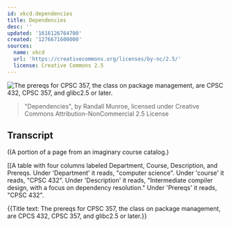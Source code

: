 ```yaml
---
id: xkcd.dependencies
title: Dependencies
desc: ''
updated: '1616126764700'
created: '1276671600000'
sources:
  name: xkcd
  url: 'https://creativecommons.org/licenses/by-nc/2.5/'
  license: Creative Commons 2.5
---
```

![The prereqs for CPSC 357, the class on package management, are CPSC 432, CPSC 357, and glibc2.5 or later.](https://imgs.xkcd.com/comics/dependencies.png)
> "Dependencies", by Randall Munroe, licensed under Creative Commons Attribution-NonCommercial 2.5 License

## Transcript
((A portion of a page from an imaginary course catalog.)

[[A table with four columns labeled Department, Course, Description, and Prereqs. Under 'Department' it reads, "computer science". Under 'course' it reads, "CPSC 432". Under 'Description' it reads, "Intermediate compiler design, with a focus on dependency resolution." Under 'Prereqs' it reads, "CPSC 432". 

{{Title text: The prereqs for CPSC 357, the class on package management, are CPCS 432, CPSC 357, and glibc2.5 or later.}}
